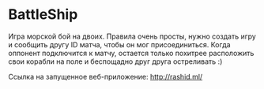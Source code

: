 # BattleShip

Игра морской бой на двоих. Правила очень просты, нужно создать игру и сообщить другу ID матча, чтобы он мог присоединиться. Когда оппонент подключится к матчу, остается только похитрее расположить свои корабли на поле и беспощадно друг друга остреливать :) 

Ссылка на запущенное веб-приложение: http://rashid.ml/
